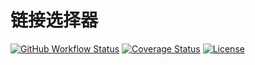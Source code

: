 # 链接选择器

[![GitHub Workflow Status](https://img.shields.io/github/workflow/status/miaoxing/link-to/Build?style=flat-square)](https://github.com/miaoxing/link-to/actions)
[![Coverage Status](https://img.shields.io/coveralls/miaoxing/link-to.svg?style=flat-square)](https://coveralls.io/r/miaoxing/link-to?branch=master)
[![License](http://img.shields.io/badge/license-MIT-brightgreen.svg?style=flat-square)](http://www.opensource.org/licenses/MIT)
